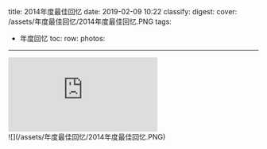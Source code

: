 title: 2014年度最佳回忆
date: 2019-02-09 10:22
classify: 
digest: 
cover: /assets/年度最佳回忆/2014年度最佳回忆.PNG
tags:
- 年度回忆
toc:
row:
photos:
---

<div class="video-box"><iframe src="http://player.youku.com/embed/XNDA0MjMxNzUxNg=="
                            allowscriptaccess="always"
                            allowfullscreen="true"
                            wmode="opaque"
                            allowTransparency="true"
                            frameborder="0"
                            quality="high"
                            type="application/x-shockwave-flash"
                            class="video"></iframe></div>
![](/assets/年度最佳回忆/2014年度最佳回忆.PNG)
